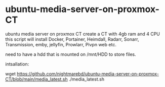 # ubuntu-media-server-on-proxmox-CT
ubuntu media server on proxmox CT
create a CT with 4gb ram and 4 CPU 
this script will install Docker, Portainer, Heimdall, Radarr, Sonarr, Transmission, emby, jellyfin, Prowlarr, Pivpn web etc.

need to have a hdd that is mounted on /mnt/HDD to store files.

intsallation:

wget https://github.com/nightmarebd/ubuntu-media-server-on-proxmox-CT/blob/main/media_latest.sh
./media_latest.sh
